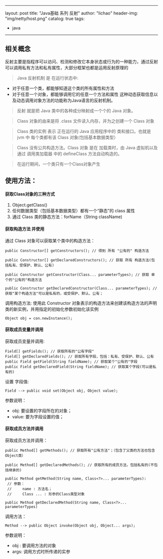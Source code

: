 
---
layout: post
title: "Java基础 系列 反射"
author: "lichao"
header-img: "img/netty/host.png"
catalog: true
tags:
  - java
---


## 相关概念
反射主要是指程序可以访问、检测和修改它本身状态或行为的一种能力，通过反射可以调用私有方法和私有属性，大部分框架也都是运用反射原理的

> Java 反射机制 是 在运行状态中:
* 对于任意一个类，都能够知道这个类的所有属性和方法
* 对于任意一个对象，都能够调用它的任意一个方法和属性
这种动态获取信息以及动态调用对象方法的功能称为Java语言的反射机制。

> 反射 就是把 Java 类中的各种成分映射成一个个的 Java 对象。

> Class 对象的由来是将 .class 文件读入内存，并为之创建一个 Class 对象

> Class 类的实例 表示 正在运行的 Java 应用程序中的 类和接口。也就是 jvm 中 每个类都有该 Class 对象(包括基本数据类型）

> Class 没有公共构造方法。Class 对象 是在 加载类时，由 Java 虚拟机以及通过 调用类加载器 中的 defineClass 方法自动构造的。

> 在运行期间，一个类只有一个Class对象产生

## 使用方法：
#### 获取Class对象的三种方式
1. Object.getClass()
2. 任何数据类型（包括基本数据类型）都有一个“静态”的 class 属性
3. 通过 Class 类的静态方法：forName（String  className)

#### 获取构造方法 并使用
通过 Class 对象可以获取某个类中的构造方法：
```
public Constructor[] getConstructors(); // 得到 所有 "公有的" 构造方法

public Constructor[] getDeclaredConstructors(); // 获取 所有 构造方法(包括私有、受保护、默认、公有)

public Constructor getConstructor(Class... parameterTypes); // 获取 单个的"公有的"构造方法

public Constructor getDeclaredConstructor(Class... parameterTypes); // 获取"某个构造方法"可以是私有的，或受保护、默认、公有；
```
调用构造方法: 使用此 Constructor 对象表示的构造方法来创建该构造方法的声明类的新实例，并用指定的初始化参数初始化该实例
```
Object obj = con.newInstance();
```

#### 获取成员变量并调用
获取成员变量并调用:
```
Field[] getFields(); // 获取所有的"公有字段"
Field[] getDeclaredFields(); // 获取所有字段，包括：私有、受保护、默认、公有
public Field getField(String fieldName); // 获取某个"公有的"字段
public Field getDeclaredField(String fieldName); // 获取某个字段(可以是私有的)
```

设置 字段值:

```
Field --> public void set(Object obj, Object value);
```
参数说明：
* obj: 要设置的字段所在的对象；
* value: 要为字段设置的值；

#### 获取成员方法并调用
获取成员方法并调用：
```
public Method[] getMethods(); // 获取所有"公有方法"；（包含了父类的方法也包含Object类）

public Method[] getDeclaredMethods(); // 获取所有的成员方法，包括私有的(不包括继承的)

public Method getMethod(String name, Class<?>... parameterTypes):
 // 参数：
 // 	name : 方法名；
 // 	Class ... : 形参的Class类型对象

public Method getDeclaredMethod(String name, Class<?>... parameterTypes)

```
调用方法：
```
Method --> public Object invoke(Object obj, Object... args);
```
参数说明：
* obj : 要调用方法的对象 
* args: 调用方式时所传递的实参

